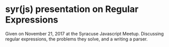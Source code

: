 # syr(js) presentation on Regular Expressions

Given on November 21, 2017 at the Syracuse Javascript Meetup. Discussing regular expressions, the
problems they solve, and a writing a parser.
